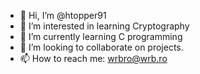 - 👋 Hi, I’m @htopper91
- 👀 I’m interested in learning Cryptography
- 🌱 I’m currently learning C programming
- 💞️ I’m looking to collaborate on projects.
- 📫 How to reach me: wrbro@wrb.ro
